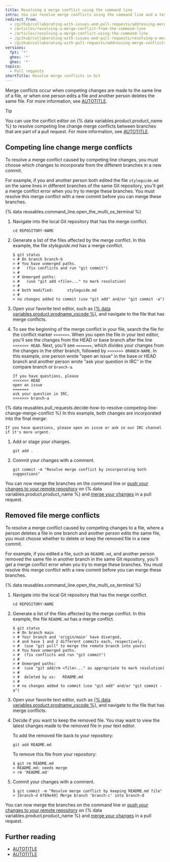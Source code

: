 ```yaml
---
title: Resolving a merge conflict using the command line
intro: You can resolve merge conflicts using the command line and a text editor.
redirect_from:
  - /github/collaborating-with-issues-and-pull-requests/addressing-merge-conflicts/resolving-a-merge-conflict-using-the-command-line
  - /articles/resolving-a-merge-conflict-from-the-command-line
  - /articles/resolving-a-merge-conflict-using-the-command-line
  - /github/collaborating-with-issues-and-pull-requests/resolving-a-merge-conflict-using-the-command-line
  - /github/collaborating-with-pull-requests/addressing-merge-conflicts/resolving-a-merge-conflict-using-the-command-line
versions:
  fpt: '*'
  ghes: '*'
  ghec: '*'
topics:
  - Pull requests
shortTitle: Resolve merge conflicts in Git
---
```

Merge conflicts occur when competing changes are made to the same line of a file, or when one person edits a file and another person deletes the same file. For more information, see [AUTOTITLE](/pull-requests/collaborating-with-pull-requests/addressing-merge-conflicts/about-merge-conflicts).

> [!TIP]
> You can use the conflict editor on {% data variables.product.product_name %} to resolve competing line change merge conflicts between branches that are part of a pull request. For more information, see [AUTOTITLE](/pull-requests/collaborating-with-pull-requests/addressing-merge-conflicts/resolving-a-merge-conflict-on-github).

## Competing line change merge conflicts

To resolve a merge conflict caused by competing line changes, you must choose which changes to incorporate from the different branches in a new commit.

For example, if you and another person both edited the file `styleguide.md` on the same lines in different branches of the same Git repository, you'll get a merge conflict error when you try to merge these branches. You must resolve this merge conflict with a new commit before you can merge these branches.

{% data reusables.command_line.open_the_multi_os_terminal %}
1. Navigate into the local Git repository that has the merge conflict.

   ```shell
   cd REPOSITORY-NAME
   ```

1. Generate a list of the files affected by the merge conflict. In this example, the file _styleguide.md_ has a merge conflict.

   ```shell
   $ git status
   > # On branch branch-b
   > # You have unmerged paths.
   > #   (fix conflicts and run "git commit")
   > #
   > # Unmerged paths:
   > #   (use "git add <file>..." to mark resolution)
   > #
   > # both modified:      styleguide.md
   > #
   > no changes added to commit (use "git add" and/or "git commit -a")
   ```

1. Open your favorite text editor, such as [{% data variables.product.prodname_vscode %}](https://code.visualstudio.com/), and navigate to the file that has merge conflicts.
1. To see the beginning of the merge conflict in your file, search the file for the conflict marker `<<<<<<<`. When you open the file in your text editor, you'll see the changes from the HEAD or base branch after the line `<<<<<<< HEAD`. Next, you'll see `=======`, which divides your changes from the changes in the other branch, followed by `>>>>>>> BRANCH-NAME`. In this example, one person wrote "open an issue" in the base or HEAD branch and another person wrote "ask your question in IRC" in the compare branch or `branch-a`.

   ```text
   If you have questions, please
   <<<<<<< HEAD
   open an issue
   =======
   ask your question in IRC.
   >>>>>>> branch-a
   ```

{% data reusables.pull_requests.decide-how-to-resolve-competing-line-change-merge-conflict %} In this example, both changes are incorporated into the final merge:

   ```shell
   If you have questions, please open an issue or ask in our IRC channel if it's more urgent.
   ```

1. Add or stage your changes.

   ```shell
   git add .
   ```

1. Commit your changes with a comment.

   ```shell
   git commit -m "Resolve merge conflict by incorporating both suggestions"
   ```

You can now merge the branches on the command line or [push your changes to your remote repository](/get-started/using-git/pushing-commits-to-a-remote-repository) on {% data variables.product.product_name %} and [merge your changes](/pull-requests/collaborating-with-pull-requests/incorporating-changes-from-a-pull-request/merging-a-pull-request) in a pull request.

## Removed file merge conflicts

To resolve a merge conflict caused by competing changes to a file, where a person deletes a file in one branch and another person edits the same file, you must choose whether to delete or keep the removed file in a new commit.

For example, if you edited a file, such as `README.md`, and another person removed the same file in another branch in the same Git repository, you'll get a merge conflict error when you try to merge these branches. You must resolve this merge conflict with a new commit before you can merge these branches.

{% data reusables.command_line.open_the_multi_os_terminal %}
1. Navigate into the local Git repository that has the merge conflict.

   ```shell
   cd REPOSITORY-NAME
   ```

1. Generate a list of the files affected by the merge conflict. In this example, the file `README.md` has a merge conflict.

   ```shell
   $ git status
   > # On branch main
   > # Your branch and 'origin/main' have diverged,
   > # and have 1 and 2 different commits each, respectively.
   > #  (use "git pull" to merge the remote branch into yours)
   > # You have unmerged paths.
   > #  (fix conflicts and run "git commit")
   > #
   > # Unmerged paths:
   > #  (use "git add/rm <file>..." as appropriate to mark resolution)
   > #
   > #	deleted by us:   README.md
   > #
   > # no changes added to commit (use "git add" and/or "git commit -a")
   ```

1. Open your favorite text editor, such as [{% data variables.product.prodname_vscode %}](https://code.visualstudio.com/), and navigate to the file that has merge conflicts.
1. Decide if you want to keep the removed file. You may want to view the latest changes made to the removed file in your text editor.

   To add the removed file back to your repository:

   ```shell
   git add README.md
   ```

   To remove this file from your repository:

   ```shell
   $ git rm README.md
   > README.md: needs merge
   > rm 'README.md'
   ```

1. Commit your changes with a comment.

   ```shell
   $ git commit -m "Resolve merge conflict by keeping README.md file"
   > [branch-d 6f89e49] Merge branch 'branch-c' into branch-d
   ```

You can now merge the branches on the command line or [push your changes to your remote repository](/get-started/using-git/pushing-commits-to-a-remote-repository) on {% data variables.product.product_name %} and [merge your changes](/pull-requests/collaborating-with-pull-requests/incorporating-changes-from-a-pull-request/merging-a-pull-request) in a pull request.

## Further reading

* [AUTOTITLE](/pull-requests/collaborating-with-pull-requests/addressing-merge-conflicts/about-merge-conflicts)
* [AUTOTITLE](/pull-requests/collaborating-with-pull-requests/reviewing-changes-in-pull-requests/checking-out-pull-requests-locally)
